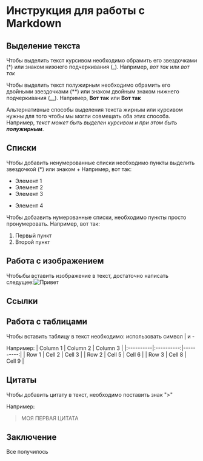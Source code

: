# Инструкция для работы с Markdown

## Выделение текста

Чтобы выделить текст курсивом необходимо обрамить его звездочками (*) или знаком нижнего подчеркивания (_). Например, *вот так* или _вот так_

Чтобы выделить текст полужирным необходимо обрамить его двойными звездочками (**) или знаком двойным знаком нижнего подчеркивания (__). Например, **Вот так** или __Вот так__

Альтернативные способы выделения текста жирным или курсивом нужны для того чтобы мы могли совмещать оба этих способа. Например, _текст может быть выделен курсивом и при этом быть **полужирным**_.

## Списки
Чтобы добавить ненумерованные списки необходимо пункты выделить  звездочкой (*) или знаком +
Например, вот так:
* Элемент 1
* Элемент 2
* Элемент 3
+ Элемент 4

Чтобы добаавить нумерованные списки, необходимо пункты просто пронумеровать.
Например, вот так:
1. Первый пункт
2. Второй пункт

## Работа с изображением

Чтобыбы вставить изображение в текст, достаточно написать следущее:![Привет](baby.jpg)

## Ссылки

## Работа с таблицами
Чтобы вставить таблицу в текст необходимо: использовать символ | и -

Например: 
| Column 1 | Column 2 | Column 3 |
|:----------|:----------:|----------:|
| Row 1    | Cell 2   | Cell 3   |
| Row 2    | Cell 5   | Cell 6   |
| Row 3    | Cell 8   | Cell 9   |

## Цитаты
Чтобы добавить цитату в текст, необходимо поставить знак ">"

Например:
> МОЯ ПЕРВАЯ ЦИТАТА
## Заключение
Все получилось